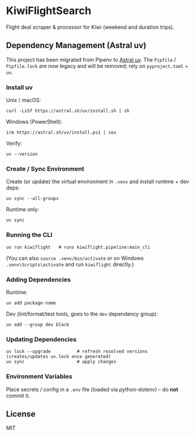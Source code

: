 # KiwiFlightSearch

Flight deal scraper & processor for Kiwi (weekend and duration trips).

## Dependency Management (Astral uv)
This project has been migrated from Pipenv to [Astral uv](https://github.com/astral-sh/uv). The `Pipfile` / `Pipfile.lock` are now legacy and will be removed; rely on `pyproject.toml` + `uv`.

### Install uv
Unix / macOS:
```
curl -LsSf https://astral.sh/uv/install.sh | sh
```
Windows (PowerShell):
```
irm https://astral.sh/uv/install.ps1 | iex
```
Verify:
```
uv --version
```

### Create / Sync Environment
Create (or update) the virtual environment in `.venv` and install runtime + dev deps:
```
uv sync --all-groups
```
Runtime only:
```
uv sync
```

### Running the CLI
```
uv run kiwiflight   # runs kiwiflight.pipeline:main_cli
```
(You can also `source .venv/bin/activate` or on Windows `.venv\Scripts\activate` and run `kiwiflight` directly.)

### Adding Dependencies
Runtime:
```
uv add package-name
```
Dev (lint/format/test tools, goes to the `dev` dependency group):
```
uv add --group dev black
```

### Updating Dependencies
```
uv lock --upgrade          # refresh resolved versions (creates/updates uv.lock once generated)
uv sync                    # apply changes
```


### Environment Variables
Place secrets / config in a `.env` file (loaded via python-dotenv) – do **not** commit it.

## License
MIT
